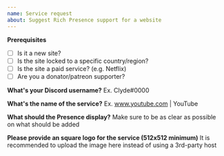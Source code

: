 ```yaml
---
name: Service request
about: Suggest Rich Presence support for a website
---
```


**Prerequisites**
* [ ] Is it a new site?
* [ ] Is the site locked to a specific country/region?
* [ ] Is the site a paid service? (e.g. Netflix)
* [ ] Are you a donator/patreon supporter?

**What's your Discord username?**
Ex. Clyde#0000

**What's the name of the service?**
Ex. www.youtube.com | YouTube

**What should the Presence display?**
Make sure to be as clear as possible on what should be added

**Please provide an square logo for the service (512x512 minimum)**
It is recommended to upload the image here instead of using a 3rd-party host
